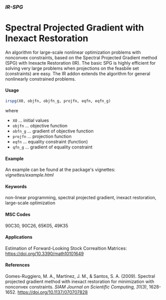 ### *IR-SPG*
# Spectral Projected Gradient with Inexact Restoration
An algorithm for large-scale nonlinear optimization problems with nonconvex constraints, based on the Spectral Projected Gradient method (SPG) with Inexacte Restoration (IR). The basic SPG is highly efficient for solving very large problems when projections on the feasbile set (constraints) are easy. The IR addon extends the algorithm for general nonlinearly constrained problems.

#### Usage
``` r
irspg(X0, objfn, objfn_g, projfn, eqfn, eqfn_g)
```
where
* `X0` ... initial values
* `objfn` ... objective function
* `obfn_g` ... gradient of objective function
* `projfn` ... projection function
* `eqfn` ... equality constraint (function)
* `qfn_g` ... gradient of equality constraint

#### Example
An example can be found at the package's vignettes: *vignettes/example.html*

#### Keywords
non-linear programming, spectral projected gradient, inexact restoration, large-scale optimization

#### MSC Codes
90C30, 90C26, 65K05, 49K35

#### Applications
Estimation of Forward-Looking Stock Correaltion Matrices: <https://doi.org/10.3390/math10101649>

#### References
Gomes-Ruggiero, M. A., Martínez, J. M., & Santos, S. A. (2009). Spectral projected gradient method with inexact restoration for minimization with nonconvex constraints. *SIAM Journal on Scientific Computing, 31(3)*, 1628-1652. <https://doi.org/10.1137/070707828>
